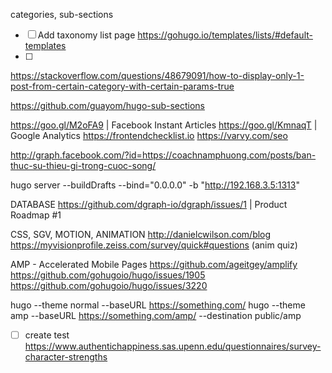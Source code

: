 categories, sub-sections
- [ ] Add taxonomy list page https://gohugo.io/templates/lists/#default-templates
- [ ]

https://stackoverflow.com/questions/48679091/how-to-display-only-1-post-from-certain-category-with-certain-params-true

https://github.com/guayom/hugo-sub-sections


https://goo.gl/M2oFA9 | Facebook Instant Articles
https://goo.gl/KmnaqT | Google Analytics
https://frontendchecklist.io
https://varvy.com/seo

http://graph.facebook.com/?id=https://coachnamphuong.com/posts/ban-thuc-su-thieu-gi-trong-cuoc-song/


hugo server --buildDrafts --bind="0.0.0.0" -b "http://192.168.3.5:1313"

DATABASE
https://github.com/dgraph-io/dgraph/issues/1 | Product Roadmap #1

CSS, SGV, MOTION, ANIMATION
http://danielcwilson.com/blog
https://myvisionprofile.zeiss.com/survey/quick#questions (anim quiz)

AMP - Accelerated Mobile Pages
https://github.com/ageitgey/amplify
https://github.com/gohugoio/hugo/issues/1905
https://github.com/gohugoio/hugo/issues/3220

hugo --theme normal  --baseURL https://something.com/
hugo --theme amp --baseURL https://something.com/amp/ --destination public/amp

- [ ] create test https://www.authentichappiness.sas.upenn.edu/questionnaires/survey-character-strengths
